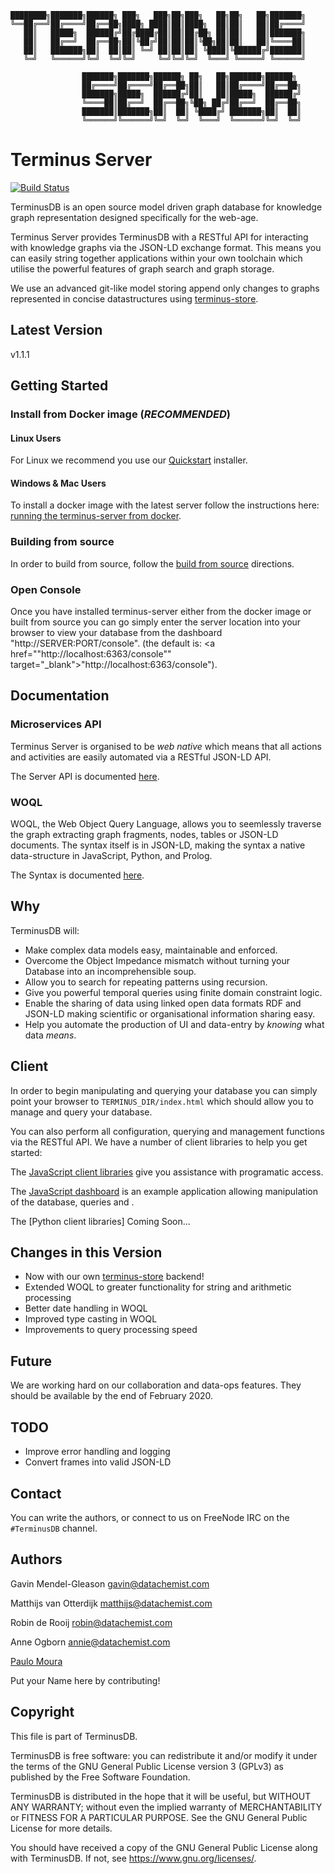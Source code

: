 
```
████████╗███████╗██████╗ ███╗   ███╗██╗███╗   ██╗██╗   ██╗███████╗
╚══██╔══╝██╔════╝██╔══██╗████╗ ████║██║████╗  ██║██║   ██║██╔════╝
   ██║   █████╗  ██████╔╝██╔████╔██║██║██╔██╗ ██║██║   ██║███████╗
   ██║   ██╔══╝  ██╔══██╗██║╚██╔╝██║██║██║╚██╗██║██║   ██║╚════██║
   ██║   ███████╗██║  ██║██║ ╚═╝ ██║██║██║ ╚████║╚██████╔╝███████║
   ╚═╝   ╚══════╝╚═╝  ╚═╝╚═╝     ╚═╝╚═╝╚═╝  ╚═══╝ ╚═════╝ ╚══════╝

                ███████╗███████╗██████╗ ██╗   ██╗███████╗██████╗
                ██╔════╝██╔════╝██╔══██╗██║   ██║██╔════╝██╔══██╗
                ███████╗█████╗  ██████╔╝██║   ██║█████╗  ██████╔╝
                ╚════██║██╔══╝  ██╔══██╗╚██╗ ██╔╝██╔══╝  ██╔══██╗
                ███████║███████╗██║  ██║ ╚████╔╝ ███████╗██║  ██║
                ╚══════╝╚══════╝╚═╝  ╚═╝  ╚═══╝  ╚══════╝╚═╝  ╚═╝
```

# Terminus Server

[![Build Status](https://travis-ci.com/terminusdb/terminus-server.svg?branch=master)](https://travis-ci.com/terminusdb/terminus-server)

TerminusDB is an open source model driven graph database for knowledge
graph representation designed specifically for the web-age.

Terminus Server provides TerminusDB with a RESTful API for interacting
with knowledge graphs via the JSON-LD exchange format. This means you
can easily string together applications within your own toolchain
which utilise the powerful features of graph search and graph storage.

We use an advanced git-like model storing append only changes to
graphs represented in concise datastructures using [terminus-store](https://github.com/terminusdb/terminus-store).

## Latest Version 

v1.1.1

## Getting Started

### Install from Docker image (*RECOMMENDED*)

#### Linux Users

For Linux we recommend you use our [Quickstart](https://github.com/terminusdb/terminus-quickstart) installer.

#### Windows & Mac Users 

To install a docker image with the latest server follow the instructions here: [running the terminus-server from docker](https://github.com/terminusdb/terminus-server/blob/master/docs/DOCKER.md).

### Building from source

In order to build from source, follow the [build from source](https://github.com/terminusdb/terminus-server/blob/master/docs/BUILD.md) directions. 

### Open Console

Once you have installed terminus-server either from the docker image or built from source you can go simply enter the server location into your browser to view your database from the dashboard "http://SERVER:PORT/console". (the default is: <a href=""http://localhost:6363/console"" target="_blank">"http://localhost:6363/console"</a>).

## Documentation 

### Microservices API

Terminus Server is organised to be _web native_ which means that all
actions and activities are easily automated via a RESTful JSON-LD API.

The Server API is documented [here](https://github.com/terminusdb/terminus-server/blob/master/docs/API.md).

### WOQL 

WOQL, the Web Object Query Language, allows you to seemlessly traverse the graph extracting graph 
fragments, nodes, tables or JSON-LD documents. The syntax itself is in JSON-LD, making the syntax 
a native data-structure in JavaScript, Python, and Prolog.

The Syntax is documented [here](https://github.com/terminusdb/terminus-server/blob/master/docs/SYNTAX.md).

## Why 

TerminusDB will: 

* Make complex data models easy, maintainable and enforced. 
* Overcome the Object Impedance mismatch without turning your Database into an incomprehensible soup. 
* Allow you to search for repeating patterns using recursion. 
* Give you powerful temporal queries using finite domain constraint logic. 
* Enable the sharing of data using linked open data formats RDF and JSON-LD making scientific or organisational information sharing easy.
* Help you automate the production of UI and data-entry by *knowing* what data *means*.

## Client

In order to begin manipulating and querying your database you can
simply point your browser to `TERMINUS_DIR/index.html` which should
allow you to manage and query your database.

You can also perform all configuration, querying and management
functions via the RESTful API. We have a number of client libraries to
help you get started:

The [JavaScript client libraries](https://github.com/terminusdb/terminus-client) give you 
assistance with programatic access.

The [JavaScript dashboard](https://github.com/terminusdb/terminus-dashboard) is an example 
application allowing manipulation of the database, queries and .

The [Python client libraries] Coming Soon...

## Changes in this Version 

* Now with our own [terminus-store](https://github.com/terminusdb/terminus-store) backend!
* Extended WOQL to greater functionality for string and arithmetic processing
* Better date handling in WOQL
* Improved type casting in WOQL 
* Improvements to query processing speed

## Future 

We are working hard on our collaboration and data-ops features. They
should be available by the end of February 2020.

## TODO

* Improve error handling and logging
* Convert frames into valid JSON-LD

## Contact 

You can write the authors, or connect to us on FreeNode IRC on the `#TerminusDB` channel.

## Authors

Gavin Mendel-Gleason <gavin@datachemist.com>

Matthijs van Otterdijk <matthijs@datachemist.com>

Robin de Rooij <robin@datachemist.com>

Anne Ogborn <annie@datachemist.com>

[Paulo Moura](https://github.com/pmoura)

Put your Name here by contributing!

## Copyright

This file is part of TerminusDB.

TerminusDB is free software: you can redistribute it and/or modify
it under the terms of the GNU General Public License version 3 (GPLv3) as published by
the Free Software Foundation.

TerminusDB is distributed in the hope that it will be useful,
but WITHOUT ANY WARRANTY; without even the implied warranty of
MERCHANTABILITY or FITNESS FOR A PARTICULAR PURPOSE.  See the
GNU General Public License for more details.

You should have received a copy of the GNU General Public License
along with TerminusDB.  If not, see <https://www.gnu.org/licenses/>.

